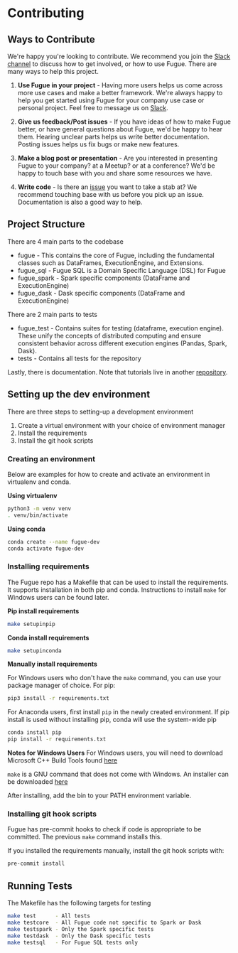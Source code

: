 # Contributing

## Ways to Contribute

We're happy you're looking to contribute. We recommend you join the [Slack channel](https://join.slack.com/t/fugue-project/shared_invite/zt-jl0pcahu-KdlSOgi~fP50TZWmNxdWYQ) to discuss how to get involved, or how to use Fugue. There are many ways to help this project.

1.  **Use Fugue in your project** - Having more users helps us come across more use cases and make a better framework. We're always happy to help you get started using Fugue for your company use case or personal project. Feel free to message us on [Slack](https://join.slack.com/t/fugue-project/shared_invite/zt-jl0pcahu-KdlSOgi~fP50TZWmNxdWYQ).

2.  **Give us feedback/Post issues** - If you have ideas of how to make Fugue better, or have general questions about Fugue, we'd be happy to hear them. Hearing unclear parts helps us write better documentation. Posting issues helps us fix bugs or make new features.

3.  **Make a blog post or presentation** - Are you interested in presenting Fugue to your company? at a Meetup? or at a conference? We'd be happy to touch base with you and share some resources we have.

4.  **Write code** - Is there an [issue](https://github.com/fugue-project/fugue/issues) you want to take a stab at? We recommend touching base with us before you pick up an issue. Documentation is also a good way to help.

## Project Structure

There are 4 main parts to the codebase

-   fugue - This contains the core of Fugue, including the fundamental classes such as DataFrames, ExecutionEngine, and Extensions.
-   fugue_sql - Fugue SQL is a Domain Specific Language (DSL) for Fugue
-   fugue_spark - Spark specific components (DataFrame and ExecutionEngine)
-   fugue_dask - Dask specific components (DataFrame and ExecutionEngine)

There are 2 main parts to tests

-   fugue_test - Contains suites for testing (dataframe, execution engine). These unify the concepts of distributed computing and ensure consistent behavior across different execution engines (Pandas, Spark, Dask).
-   tests - Contains all tests for the repository

Lastly, there is documentation. Note that tutorials live in another [repository](https://github.com/fugue-project/tutorials).

## Setting up the dev environment

There are three steps to setting-up a development environment

1.  Create a virtual environment with your choice of environment manager
2.  Install the requirements
3.  Install the git hook scripts

### Creating an environment

Below are examples for how to create and activate an environment in virtualenv and conda.

**Using virtualenv**

```bash
python3 -m venv venv
. venv/bin/activate
```

**Using conda**

```bash
conda create --name fugue-dev
conda activate fugue-dev
```

### Installing requirements

The Fugue repo has a Makefile that can be used to install the requirements. It supports installation in both pip and conda. Instructions to install `make` for Windows users can be found later.

**Pip install requirements**

```bash
make setupinpip
```

**Conda install requirements**

```bash
make setupinconda
```

**Manually install requirements**

For Windows users who don't have the `make` command, you can use your package manager of choice. For pip:

```bash
pip3 install -r requirements.txt
```

For Anaconda users, first install `pip` in the newly created environment. If pip install is used without installing pip, conda will use the system-wide pip

```bash
conda install pip
pip install -r requirements.txt
```

**Notes for Windows Users**
For Windows users, you will need to download Microsoft C++ Build Tools found [here](https://visualstudio.microsoft.com/visual-cpp-build-tools/)

`make` is a GNU command that does not come with Windows. An installer can be downloaded [here](http://gnuwin32.sourceforge.net/packages/make.htm)

After installing, add the bin to your PATH environment variable.

### Installing git hook scripts

Fugue has pre-commit hooks to check if code is appropriate to be committed. The previous `make` command installs this.

If you installed the requirements manually, install the git hook scripts with:

```bash
pre-commit install
```

## Running Tests

The Makefile has the following targets for testing

```bash
make test      - All tests
make testcore  - All Fugue code not specific to Spark or Dask
make testspark - Only the Spark specific tests
make testdask  - Only the Dask specific tests
make testsql   - For Fugue SQL tests only
```
